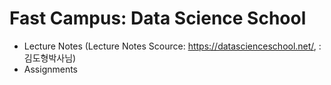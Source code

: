 # Fast Campus: Data Science School

* Lecture Notes (Lecture Notes Scource: https://datascienceschool.net/, : 김도형박사님)
* Assignments
